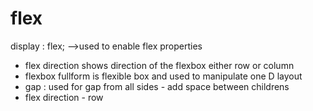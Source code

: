 # flex
display : flex;  -->used to enable flex properties 

- flex direction shows direction of the  flexbox either row or column 
- flexbox fullform is flexible box and used to manipulate one D layout 
- gap : used for gap from all sides - add space between childrens 
- flex direction - row 